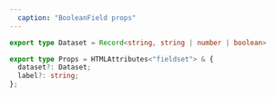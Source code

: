 ```yaml
---
  caption: "BooleanField props"
---
```


<!-- markdownlint-disable MD041 -->
<!-- dprint-ignore -->
```ts
export type Dataset = Record<string, string | number | boolean>

export type Props = HTMLAttributes<"fieldset"> & {
  dataset?: Dataset;
  label?: string;
};
```
